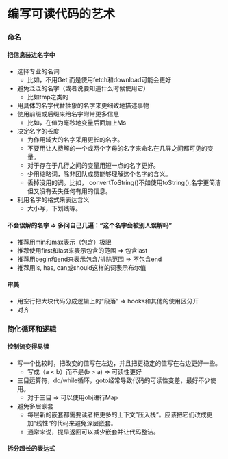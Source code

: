 # 编写可读代码的艺术

### 命名

#### 把信息装进名字中
- 选择专业的名词
  - 比如，不用Get,而是使用fetch和download可能会更好
- 避免泛泛的名字（或者说要知道什么时候使用它）
  - 比如tmp之类的
- 用具体的名字代替抽象的名字来更细致地描述事物
- 使用前缀或后缀来给名字附带更多信息
  - 比如，在值为毫秒地变量后面加上Ms
- 决定名字的长度
  - 为作用域大的名字采用更长的名字。
  - 不要用让人费解的一个或两个字母的名字来命名在几屏之间都可见的变量。
  - 对于存在于几行之间的变量用短一点的名字更好。
  - 少用缩略词，除非团队成员能够理解这个名字的含义。
  - 丢掉没用的词。比如， convertToString()不如使用toString(),名字更简洁但又没有丢失任何有用的信息。
- 利用名字的格式来表达含义
  - 大小写，下划线等。


#### 不会误解的名字 => 多问自己几遍：“这个名字会被别人误解吗”
- 推荐用min和max表示（包含）极限
- 推荐使用first和last来表示包含的范围 => 包含last
- 推荐用begin和end来表示包含/排除范围 => 不包含end
- 推荐用is, has, can或should这样的词表示布尔值

#### 审美
- 用空行把大块代码分成逻辑上的“段落” => hooks和其他的使用区分开
- 对齐

### 简化循环和逻辑

#### 控制流变得易读
- 写一个比较时，把改变的值写在左边，并且把更稳定的值写在右边更好一些。
  - 写成（a < b）而不是(b > a) => 可读性更好
- 三目运算符，do/while循环，goto经常导致代码的可读性变差，最好不少使用。
  - 对于三目 => 可以使用obj进行Map
- 避免多层嵌套
  - 每层新的嵌套都需要读者把更多的上下文”压入栈“。应该把它们改成更加”线性“的代码来避免深层嵌套。
  - 通常来说，提早返回可以减少嵌套并让代码整洁。

#### 拆分超长的表达式